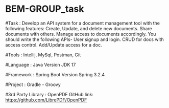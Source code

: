 # BEM-GROUP_task

#Task :
Develop an API system for a document management tool with the following features:
Create, Update, and delete new documents.
Share documents with others.
Manage access to documents accordingly.
You should write the following APIs-
User signup and login.
CRUD for docs with access control.
Add/Update access for a doc.

#Tools :
Intellij, MySql, Postman, Git

#Language :
Java
Version JDK 17

#Framework :
Spring Boot
Version Spring 3.2.4

#Project :
Gradle - Groovy

#3rd Party Library :
OpenPDF
GitHub link: https://github.com/LibrePDF/OpenPDF

